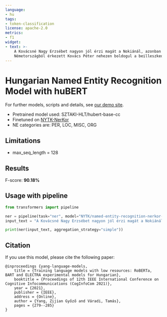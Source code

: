 ```yaml
---
language:
- hu
tags:
- token-classification
license: apache-2.0
metrics:
- f1
widget:
- text: >-
    A Kovácsné Nagy Erzsébet nagyon jól érzi magát a Nokiánál, azonban a
    Németországból érkezett Kovács Péter nehezen boldogul a beilleszkedéssel.
---
```


# Hungarian Named Entity Recognition Model with huBERT

For further models, scripts and details, see [our demo site](https://juniper.nytud.hu/demo/nlp).

  - Pretrained model used: SZTAKI-HLT/hubert-base-cc
  - Finetuned on [NYTK-NerKor](https://github.com/nytud/NYTK-NerKor)
  - NE categories are: PER, LOC, MISC, ORG
  	
## Limitations

- max_seq_length = 128

## Results

F-score: **90.18%**

## Usage with pipeline

```python
from transformers import pipeline

ner = pipeline(task="ner", model="NYTK/named-entity-recognition-nerkor-hubert-hungarian")
input_text = "A Kovácsné Nagy Erzsébet nagyon jól érzi magát a Nokiánál, azonban a Németországból érkezett Kovács Péter nehezen boldogul a beilleszkedéssel."

print(ner(input_text, aggregation_strategy="simple"))
```

## Citation
If you use this model, please cite the following paper:

```
@inproceedings {yang-language-models,
    title = {Training language models with low resources: RoBERTa, BART and ELECTRA experimental models for Hungarian},
	booktitle = {Proceedings of 12th IEEE International Conference on Cognitive Infocommunications (CogInfoCom 2021)},
	year = {2021},
	publisher = {IEEE},
	address = {Online},
	author = {Yang, Zijian Győző and Váradi, Tamás},
	pages = {279--285}
}

```